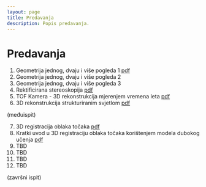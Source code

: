 ```yaml
---
layout: page
title: Predavanja
description: Popis predavanja.
---
```


# Predavanja
1. Geometrija jednog, dvaju i više pogleda 1 [pdf](http://www.zemris.fer.hr/~ssegvic/vision/cv3d_mvg.pdf)
2. Geometrija jednog, dvaju i više pogleda 2
2. Geometrija jednog, dvaju i više pogleda 3
4. Rektificirana stereoskopija [pdf](http://www.zemris.fer.hr/~ssegvic/vision/cv3d_stereo.pdf)
5. TOF Kamera - 3D rekonstrukcija mjerenjem vremena leta [pdf](https://www.fer.unizg.hr/_download/repository/Predavanje_1[26].pdf)
6. 3D rekonstrukcija strukturiranim svjetlom [pdf](https://www.fer.unizg.hr/_download/repository/Predavanje_2[21].pdf)

(međuispit)

7. 3D registracija oblaka točaka [pdf](https://www.fer.unizg.hr/_download/repository/Predavanje_3[18].pdf) 
8. Kratki uvod u 3D registraciju oblaka točaka korištenjem modela dubokog učenja [pdf](https://www.fer.unizg.hr/_download/repository/Predavanje_4[25].pdf) 
9. TBD
10. TBD
11. TBD
12. TBD

(završni ispit)
